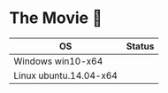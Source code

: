 # The Movie :movie_camera:

| OS  | Status |
| ------------- | ------------- |
| Windows win10-x64  |  |
| Linux ubuntu.14.04-x64  |  |
